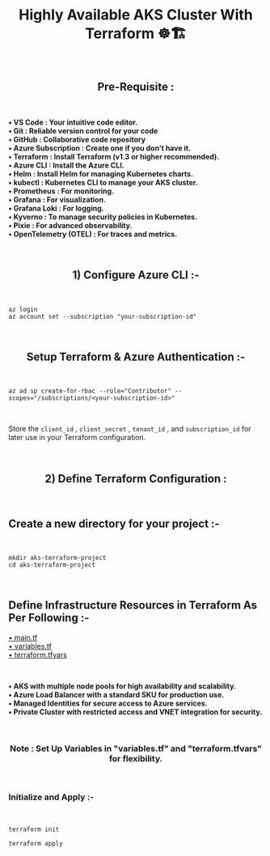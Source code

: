 <h1 align="center"> Highly Available AKS Cluster With Terraform ☸🏗️ </h1>

<br>

<h2 align="center"> Pre-Requisite : </h2>

<br>

<b> • VS Code : Your intuitive code editor. </b> <br>
<b> • Git : Reliable version control for your code </b> <br>
<b> • GitHub : Collaborative code repository </b> <br>
<b> • Azure Subscription : Create one if you don’t have it. </b> <br>
<b> • Terraform : Install Terraform (v1.3 or higher recommended). </b> <br>
<b> • Azure CLI : Install the Azure CLI. </b> <br>
<b> • Helm : Install Helm for managing Kubernetes charts. </b> <br>
<b> • kubectl : Kubernetes CLI to manage your AKS cluster. </b> <br>
<b> • Prometheus : For monitoring. </b> <br>
<b> • Grafana : For visualization. </b> <br>
<b> • Grafana Loki : For logging. </b> <br>
<b> • Kyverno : To manage security policies in Kubernetes. </b> <br>
<b> • Pixie : For advanced observability. </b> <br>
<b> • OpenTelemetry (OTEL) : For traces and metrics. </b> <br>

<br>

<h2 align="center"> 1) Configure Azure CLI :- </h2>

<br>

` az login  ` <br>
` az account set --subscription "your-subscription-id" `

<br>

<h2 align="center"> Setup Terraform & Azure Authentication :- </h2>

<br>

` az ad sp create-for-rbac --role="Contributor" --scopes="/subscriptions/<your-subscription-id>" `

<br>

Store the `client_id` , `client_secret` , `tenant_id` , and `subscription_id` for later use in your Terraform configuration.

<br>

<h2 align="center"> 2) Define Terraform Configuration : </h2>

<br>

## Create a new directory for your project :-

<br>

```
mkdir aks-terraform-project
cd aks-terraform-project
```

<br>

## Define Infrastructure Resources in Terraform As Per Following :-

<a href="main.tf"> • main.tf </a> <br>
<a href="variables.tf"> • variables.tf </a> <br>
<a href="terraform.tfvars"> • terraform.tfvars </a> <br>

<br>

<b> • AKS with multiple node pools for high availability and scalability. </b> <br>
<b> • Azure Load Balancer with a standard SKU for production use. </b> <br>
<b> • Managed Identities for secure access to Azure services. </b> <br>
<b> • Private Cluster with restricted access and VNET integration for security. </b> <br>

<br>

<h3 align="center"> Note : Set Up Variables in "variables.tf"  and "terraform.tfvars" for flexibility. </h3>

<br>

### Initialize and Apply :-

<br>

` terraform init ` <br>

` terraform apply ` <br>

<br>




